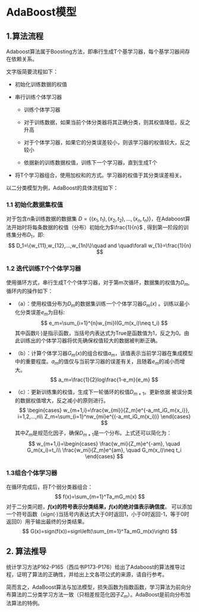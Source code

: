 # AdaBoost模型

## 1.算法流程

Adaboost算法属于Boosting方法，即串行生成T个基学习器，每个基学习器间存在依赖关系。

文字版简要流程如下：

- 初始化训练数据的权值
- 串行训练个体学习器

  - 训练个体学习器

  - 对于训练数据，如果当前个体分类器将其正确分类，则其权值降低，反之升高
  - 对于个体学习器，如果它的分类误差较小，则该学习器的权值较大，反之较小
  - 依据新的训练数据权值，训练下一个学习器，直到生成T个
- 将T个学习器组合，使用加权和的方式。学习器的权值于其分类误差相关。



以二分类模型为例，AdaBoost的具体流程如下：

### 1.1 初始化数据集权值

对于包含$n$条训练数据的数据集 $D=\{(x_1,t_1),(x_2,t_2),...,(x_n,t_n)\}$，在Adaboost算法开始时将每条数据的权值（分布）初始化为$\frac{1}{n}$ , 得到第一阶段的训练集分布$D_1$，即:
$$
D_1=\{w_{11},w_{12},...,w_{1n}\}\quad and \quad\forall w_{1i}=\frac{1}{n}
$$
  

### 1.2 迭代训练$T$个个体学习器

使用循环方式，串行生成T个个体学习器，对于第m次循环，数据集的权值为$D_m$,循环内的操作如下：

- （a）：使用权值分布为$D_m$的数据集训练一个个体学习器$G_m(x)$ 。训练以最小化分类误差$e_m$为目标:
  $$
  e_m=\sum_{i=1}^{n}w_{mi}I(G_m(x_i)\neq t_i)
  $$
  其中函数$I(\cdot)$是指示函数，当括号内表达式为True是函数值为1，反之为0。由此训练出的个体学习器将优先确保权值较大的数据被判断正确。

- （b）：计算个体学习器$G_m(x)$的组合权值$a_m$，该值表示当前学习器在集成模型中的重要程度。$a_m$的值仅与当前学习器的误差有关，且随着$e_m$的减小而增大。
  $$
  a_m=\frac{1}{2}log\frac{1-e_m}{e_m}
  $$
  

- （c）：更新训练集的权值，生成下一轮循环的权值$D_{m+1}$。更新依据 被误分类的数据权值增大，反之减小的原则进行。
  $$
  \begin{cases}
  w_{m+1,i}=\frac{w_{mi}}{Z_m}e^{-a_mt_iG_m{x_i}}, i=1,2,...,n\\
  Z_m=\sum_{i=1}^nw_{mi}e^{(-a_mt_iG_m(x_i))}
  \end{cases}
  $$
  其中$Z_m$是规范化因子，确保$D_{m+1}$是一个分布。上式还可以简化为：
  $$
  w_{m+1,i}=\begin{cases}
  \frac{w_mi}{Z_m}e^{-am}, \quad G_m(x_i)=t_i\\
  \frac{w_mi}{Z_m}e^{am}, \quad G_m(x_i)\neq t_i
  \end{cases}
  $$
  

### 1.3组合个体学习器

在循环完成后，将$T$个弱分类器组合：
$$
f(x)=\sum_{m=1}^Ta_mG_m(x)
$$
对于二分类问题，**$f(x)$的符号表示分类结果，$f(x)$的绝对值表示确信度**。 可以添加一个符号函数（$sign(\cdot)$当括号内表达式大于0时返回1，小于0时返回-1，等于0时返回0）用于输出最终的分类结果。
$$
G(x)=sign(f(x))=sign\left(\sum_{m=1}^Ta_mG_m(x)\right)
$$

## 2. 算法推导

统计学习方法P162-P165（西瓜书P173-P176）给出了Adaboost的算法推导过程，证明了算法的正确性，并给出上文各项公式的来源，请自行参考。

简而言之，AdaBoost算法与加法模型，损失函数为指数函数，学习算法为前向分布算法的二分类学习方法一致（只相差规范化因子$Z_m$）。AdaBoost是前向分布加法算法的特例。